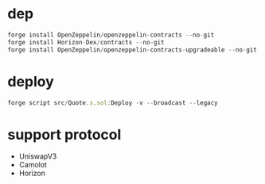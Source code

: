 # dep
```js
forge install OpenZeppelin/openzeppelin-contracts --no-git
forge install Horizon-Dex/contracts --no-git
forge install OpenZeppelin/openzeppelin-contracts-upgradeable --no-git
```

# deploy
```js
forge script src/Quote.s.sol:Deploy -v --broadcast --legacy
```

# support protocol
- UniswapV3
- Camolot
- Horizon